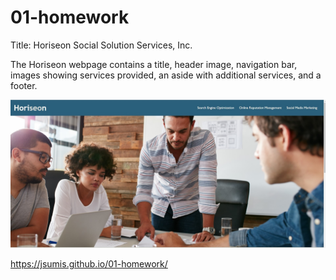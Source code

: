 # 01-homework

Title: Horiseon Social Solution Services, Inc.

The Horiseon webpage contains a title, header image, navigation bar, images showing services provided, an aside with additional services, and a footer.


<img src="./assets/images/screencap.jpg" alt="screencap from finished live webpage" />

https://jsumis.github.io/01-homework/